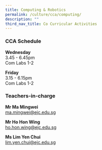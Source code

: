 ```yaml
---
title: Computing & Robotics
permalink: /culture/cca/computing/
description: ""
third_nav_title: Co Curricular Activities
---
```

### CCA Schedule

**Wednesday**  
3.45 - 6.45pm  
Com Labs 1-2

**Friday**  
3.15 - 6.15pm  
Com Labs 1-2

### Teachers-in-charge

**Mr Ma Mingwei**  
[ma.mingwei@ejc.edu.sg](mailto:ma.mingwei@ejc.edu.sg)

**Mr Ho Hon Wing**  
[ho.hon.wing@ejc.edu.sg](mailto:ho.hon.wing@ejc.edu.sg)

**Ms Lim Yen Chui**  
[lim.yen.chui@ejc.edu.sg](mailto:lim.yen.chui@ejc.edu.sg)